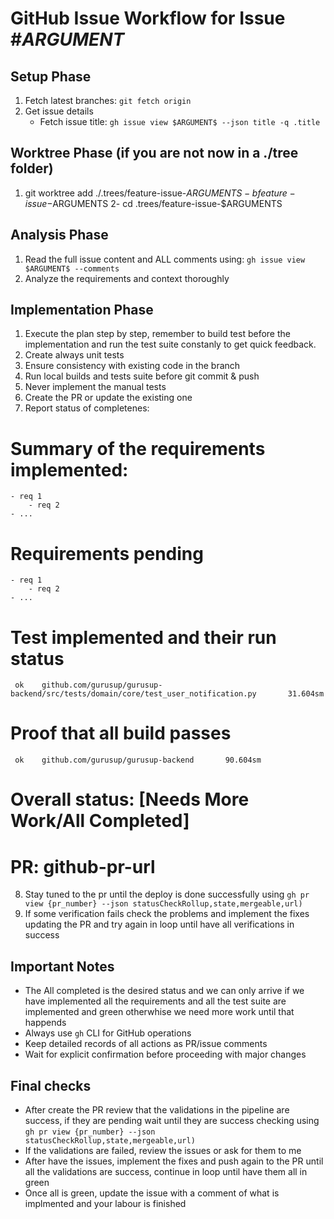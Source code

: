 # GitHub Issue Workflow for Issue #$ARGUMENT$

## Setup Phase
1. Fetch latest branches: `git fetch origin`
2. Get issue details 
   - Fetch issue title: `gh issue view $ARGUMENT$ --json title -q .title`

## Worktree Phase (if you are not now in a ./tree folder)
1. git worktree add ./.trees/feature-issue-$ARGUMENTS -b feature-issue-$ARGUMENTS
2- cd .trees/feature-issue-$ARGUMENTS

## Analysis Phase
1. Read the full issue content and ALL comments using: `gh issue view $ARGUMENT$ --comments`
2. Analyze the requirements and context thoroughly

## Implementation Phase
1. Execute the plan step by step, remember to build test before the implementation and run the test suite constanly to get quick feedback.
2. Create always unit tests
3. Ensure consistency with existing code in the branch
4. Run local builds and tests suite before git commit & push
5. Never implement the manual tests
6. Create the PR or update the existing one
7. Report status of completenes:

<results>

  # Summary of the requirements implemented:
	- req 1
        - req 2
	- ...

  # Requirements pending
	- req 1
        - req 2
	- ...
  # Test implemented and their run status
     ok    github.com/gurusup/gurusup-backend/src/tests/domain/core/test_user_notification.py       31.604sm

  # Proof that all build passes
     ok    github.com/gurusup/gurusup-backend       90.604sm
  
  # Overall status: [Needs More Work/All Completed]
  # PR: github-pr-url
</result>

8. Stay tuned to the pr until the deploy is done successfully using `gh pr view {pr_number} --json statusCheckRollup,state,mergeable,url)`
9. If some verification fails check the problems and implement the fixes updating the PR and try again in loop until have all verifications in success

## Important Notes
- The All completed is the desired status and we can only arrive if we have implemented all the requirements and all the test suite are implemented and green otherwhise we need more work until that happends
- Always use `gh` CLI for GitHub operations
- Keep detailed records of all actions as PR/issue comments
- Wait for explicit confirmation before proceeding with major changes

## Final checks
- After create the PR review that the validations in the pipeline are success, if they are pending wait until they are success checking using `gh pr view {pr_number} --json statusCheckRollup,state,mergeable,url)` 
- If the validations are failed, review the issues or ask for them to me
- After have the issues, implement the fixes and push again to the PR until all the validations are success, continue in loop until have them all in green
- Once all is green, update the issue with a comment of what is implmented and your labour is finished